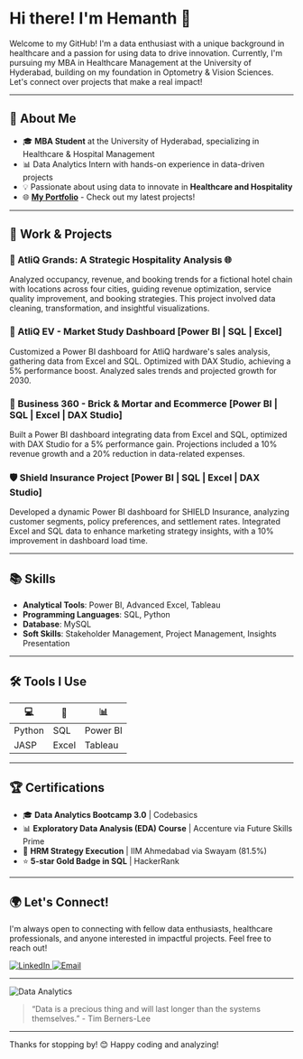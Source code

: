 # Hi there! I'm Hemanth 👋

Welcome to my GitHub! I'm a data enthusiast with a unique background in healthcare and a passion for using data to drive innovation. Currently, I'm pursuing my MBA in Healthcare Management at the University of Hyderabad, building on my foundation in Optometry & Vision Sciences. Let's connect over projects that make a real impact!

---

## 🌟 About Me

- 🎓 **MBA Student** at the University of Hyderabad, specializing in Healthcare & Hospital Management
- 📊 Data Analytics Intern with hands-on experience in data-driven projects
- 💡 Passionate about using data to innovate in **Healthcare and Hospitality**
- 🌐 [**My Portfolio**](https://codebasics.io/portfolio/Hemanth) - Check out my latest projects!

---

## 💼 Work & Projects

### 🏨 AtliQ Grands: A Strategic Hospitality Analysis 🌐
Analyzed occupancy, revenue, and booking trends for a fictional hotel chain with locations across four cities, guiding revenue optimization, service quality improvement, and booking strategies. This project involved data cleaning, transformation, and insightful visualizations.

### 🚗 AtliQ EV - Market Study Dashboard [Power BI | SQL | Excel]
Customized a Power BI dashboard for AtliQ hardware's sales analysis, gathering data from Excel and SQL. Optimized with DAX Studio, achieving a 5% performance boost. Analyzed sales trends and projected growth for 2030.

### 🛒 Business 360 - Brick & Mortar and Ecommerce [Power BI | SQL | Excel | DAX Studio]
Built a Power BI dashboard integrating data from Excel and SQL, optimized with DAX Studio for a 5% performance gain. Projections included a 10% revenue growth and a 20% reduction in data-related expenses.

### 🛡️ Shield Insurance Project [Power BI | SQL | Excel | DAX Studio]
Developed a dynamic Power BI dashboard for SHIELD Insurance, analyzing customer segments, policy preferences, and settlement rates. Integrated Excel and SQL data to enhance marketing strategy insights, with a 10% improvement in dashboard load time.

---

## 📚 Skills

- **Analytical Tools**: Power BI, Advanced Excel, Tableau
- **Programming Languages**: SQL, Python
- **Database**: MySQL
- **Soft Skills**: Stakeholder Management, Project Management, Insights Presentation

---

## 🛠 Tools I Use

| 💻 | 🔢 | 📊 |
|----|----|----|
| Python | SQL | Power BI |
| JASP   | Excel | Tableau |

---

## 🏆 Certifications

- 🎓 **Data Analytics Bootcamp 3.0** | Codebasics
- 📊 **Exploratory Data Analysis (EDA) Course** | Accenture via Future Skills Prime
- 📜 **HRM Strategy Execution** | IIM Ahmedabad via Swayam (81.5%)
- ⭐ **5-star Gold Badge in SQL** | HackerRank

---

## 🌍 Let's Connect!

I'm always open to connecting with fellow data enthusiasts, healthcare professionals, and anyone interested in impactful projects. Feel free to reach out!

<p align="left">
  <a href="https://www.linkedin.com/in/hemanthda1" target="_blank">
    <img alt="LinkedIn" src="https://img.shields.io/badge/LinkedIn-0077B5?style=for-the-badge&logo=linkedin&logoColor=white" />
  </a>
  <a href="mailto:vinay@gmail.com">
    <img alt="Email" src="https://img.shields.io/badge/Email-D14836?style=for-the-badge&logo=gmail&logoColor=white" />
  </a>
</p>

---

![Data Analytics](https://images.unsplash.com/photo-1666875753105-c63a6f3bdc86?q=80&w=2073&auto=format&fit=crop&ixlib=rb-4.0.3&ixid=M3wxMjA3fDB8MHxwaG90by1wYWdlfHx8fGVufDB8fHx8fA%3D%3D)

> “Data is a precious thing and will last longer than the systems themselves.” - Tim Berners-Lee

---

Thanks for stopping by! 😊 Happy coding and analyzing!
